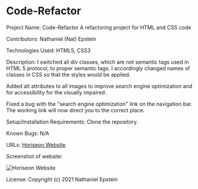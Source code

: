 # Code-Refactor
Project Name: Code-Refactor
A refactoring project for HTML and CSS code

Contributors: Nathaniel (Nat) Epstein

Technologies Used: HTML5, CSS3

Description: I switched all div classes, which are not semantic tags used in HTML 5 protocol, to proper semantic tags. I accordingly changed names of classes in CSS so that the styles would be applied.

Added alt attributes to all images to improve search engine optimization and for accessibility for the visually impaired.

Fixed a bug with the "search engine optimization" link on the navigation bar. The working link will now direct you to the correct place.

Setup/Installation Requirements:
Clone the repository.

Known Bugs:
N/A

URLs: [Horiseon Website](https://natpitt2393.github.io/Code-Refactor/)
      

Screenshot of website: 	


![Horiseon Website](./assets/images/Screenshot.png)

License:
Copyright (c) 2021 Nathaniel Epstein